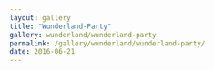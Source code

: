 ```yaml
---
layout: gallery
title: "Wunderland-Party"
gallery: wunderland/wunderland-party
permalink: /gallery/wunderland/wunderland-party/
date: 2016-06-21
---
```

